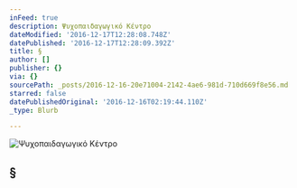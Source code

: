 ```yaml
---
inFeed: true
description: Ψυχοπαιδαγωγικό Κέντρο
dateModified: '2016-12-17T12:28:08.748Z'
datePublished: '2016-12-17T12:28:09.392Z'
title: §
author: []
publisher: {}
via: {}
sourcePath: _posts/2016-12-16-20e71004-2142-4ae6-981d-710d669f8e56.md
starred: false
datePublishedOriginal: '2016-12-16T02:19:44.110Z'
_type: Blurb

---
```

![Ψ&upsi;χοπαιδαγωγικό Κέντρο](https://the-grid-user-content.s3-us-west-2.amazonaws.com/680f2146-48df-422a-9d44-bcf420c303bc.gif)

## §